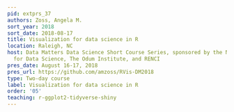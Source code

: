 ```yaml
---
pid: extprs_37
authors: Zoss, Angela M.
sort_year: 2018
sort_date: 2018-08-17
title: Visualization for data science in R
location: Raleigh, NC
host: Data Matters Data Science Short Course Series, sponsored by the National Consortium
  for Data Science, The Odum Institute, and RENCI
pres_date: August 16-17, 2018
pres_url: https://github.com/amzoss/RVis-DM2018
type: Two-day course
label: Visualization for data science in R
order: '05'
teaching: r-ggplot2-tidyverse-shiny
---
```

